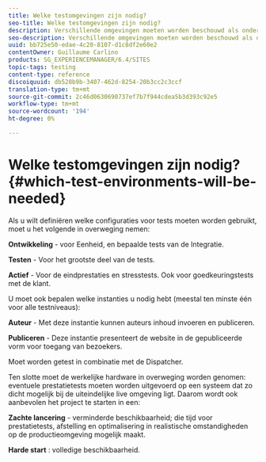 ```yaml
---
title: Welke testomgevingen zijn nodig?
seo-title: Welke testomgevingen zijn nodig?
description: Verschillende omgevingen moeten worden beschouwd als onderdeel van tests
seo-description: Verschillende omgevingen moeten worden beschouwd als onderdeel van tests
uuid: bb725e50-edae-4c20-8107-d1c8df2e60e2
contentOwner: Guillaume Carlino
products: SG_EXPERIENCEMANAGER/6.4/SITES
topic-tags: testing
content-type: reference
discoiquuid: db528b9b-3407-462d-8254-20b3cc2c3ccf
translation-type: tm+mt
source-git-commit: 2c46d0630690737ef7b7f944cdea5b3d393c92e5
workflow-type: tm+mt
source-wordcount: '194'
ht-degree: 0%

---
```



# Welke testomgevingen zijn nodig?{#which-test-environments-will-be-needed}

Als u wilt definiëren welke configuraties voor tests moeten worden gebruikt, moet u het volgende in overweging nemen:

**Ontwikkeling**  - voor Eenheid, en bepaalde tests van de Integratie.

**Testen**  - Voor het grootste deel van de tests.

**Actief**  - Voor de eindprestaties en stresstests. Ook voor goedkeuringstests met de klant.

U moet ook bepalen welke instanties u nodig hebt (meestal ten minste één voor alle testniveaus):

**Auteur**  - Met deze instantie kunnen auteurs inhoud invoeren en publiceren.

**Publiceren**  - Deze instantie presenteert de website in de gepubliceerde vorm voor toegang van bezoekers.

Moet worden getest in combinatie met de Dispatcher.

Ten slotte moet de werkelijke hardware in overweging worden genomen: eventuele prestatietests moeten worden uitgevoerd op een systeem dat zo dicht mogelijk bij de uiteindelijke live omgeving ligt. Daarom wordt ook aanbevolen het project te starten in een:

**Zachte lancering**  - verminderde beschikbaarheid; die tijd voor prestatietests, afstelling en optimalisering in realistische omstandigheden op de productieomgeving mogelijk maakt.

**Harde start** : volledige beschikbaarheid.

